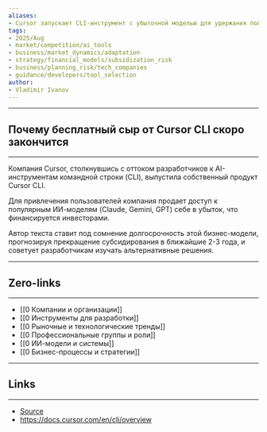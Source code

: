 ```yaml
---
aliases: 
- Cursor запускает CLI-инструмент с убыточной моделью для удержания пользователей
tags:
- 2025/Aug
- market/competition/ai_tools
- business/market_dynamics/adaptation
- strategy/financial_models/subsidization_risk
- business/planning_risk/tech_companies
- guidance/developers/tool_selection
author:
- Vladimir Ivanov
---
```

----
##  Почему бесплатный сыр от Cursor CLI скоро закончится
-----
Компания Cursor, столкнувшись с оттоком разработчиков к AI-инструментам командной строки (CLI), выпустила собственный продукт Cursor CLI. 

Для привлечения пользователей компания продает доступ к популярным ИИ-моделям (Claude, Gemini, GPT) себе в убыток, что финансируется инвесторами. 

Автор текста ставит под сомнение долгосрочность этой бизнес-модели, прогнозируя прекращение субсидирования в ближайшие 2-3 года, и советует разработчикам изучать альтернативные решения.

---
## Zero-links
---
- [[0 Компании и организации]]
- [[0 Инструменты для разработки]]
- [[0 Рыночные и технологические тренды]]
- [[0 Профессиональные группы и роли]]
- [[0 ИИ-модели и системы]]
- [[0 Бизнес-процессы и стратегии]]

---
## Links
---
- [Source](https://t.me/turboproject/1947)
- https://docs.cursor.com/en/cli/overview